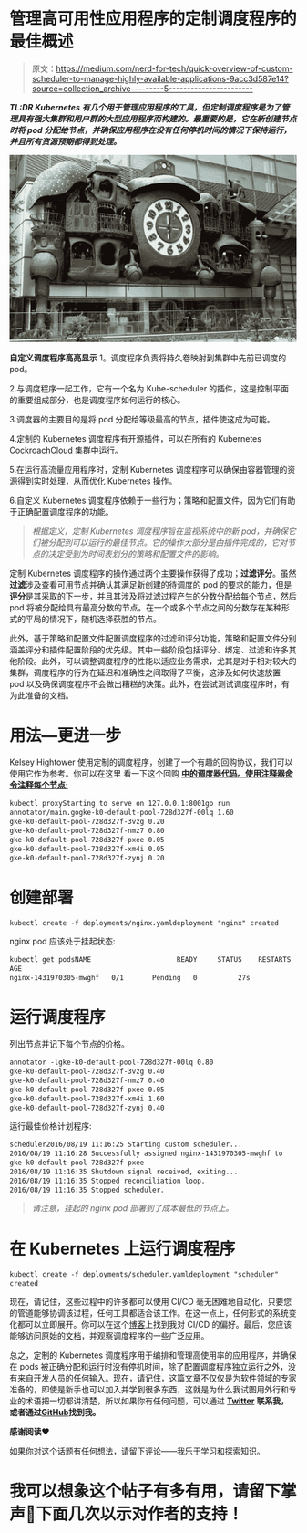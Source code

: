# 管理高可用性应用程序的定制调度程序的最佳概述

> 原文：<https://medium.com/nerd-for-tech/quick-overview-of-custom-scheduler-to-manage-highly-available-applications-9acc3d587e14?source=collection_archive---------5----------------------->

***TL:DR
Kubernetes 有几个用于管理应用程序的工具，但定制调度程序是为了管理具有强大集群和用户群的大型应用程序而构建的。最重要的是，它在新创建节点时将 pod 分配给节点，并确保应用程序在没有任何停机时间的情况下保持运行，并且所有资源预期都得到处理。***

![](img/2714e37384e91dcf73c9c440f48ba18f.png)

**自定义调度程序高亮显示**
1。调度程序负责将持久卷映射到集群中先前已调度的 pod。

2.与调度程序一起工作，它有一个名为 Kube-scheduler 的插件，这是控制平面的重要组成部分，也是调度程序如何运行的核心。

3.调度器的主要目的是将 pod 分配给等级最高的节点，插件使这成为可能。

4.定制的 Kubernetes 调度程序有开源插件，可以在所有的 Kubernetes CockroachCloud 集群中运行。

5.在运行高流量应用程序时，定制 Kubernetes 调度程序可以确保由容器管理的资源得到实时处理，从而优化 Kubernetes 操作。

6.自定义 Kubernetes 调度程序依赖于一些行为；策略和配置文件，因为它们有助于正确配置调度程序的功能。

> *根据定义，定制 Kubernetes 调度程序旨在监视系统中的新 pod，并确保它们被分配到可以运行的最佳节点。它的操作大部分是由插件完成的，它对节点的决定受到为时间表划分的策略和配置文件的影响。*

定制 Kubernetes 调度程序的操作通过两个主要操作获得了成功；**过滤评分**。虽然**过滤**涉及查看可用节点并确认其满足新创建的待调度的 pod 的要求的能力，但是**评分**是其采取的下一步，并且其涉及将过滤过程产生的分数分配给每个节点，然后 pod 将被分配给具有最高分数的节点。在一个或多个节点之间的分数存在某种形式的平局的情况下，随机选择获胜的节点。

此外，基于策略和配置文件配置调度程序的过滤和评分功能，策略和配置文件分别涵盖评分和插件配置阶段的优先级。其中一些阶段包括评分、绑定、过滤和许多其他阶段。此外，可以调整调度程序的性能以适应业务需求，尤其是对于相对较大的集群，调度程序的行为在延迟和准确性之间取得了平衡，这涉及如何快速放置 pod 以及确保调度程序不会做出糟糕的决策。此外，在尝试测试调度程序时，有为此准备的文档。

# 用法—更进一步

Kelsey Hightower 使用定制的调度程序，创建了一个有趣的回购协议，我们可以使用它作为参考。你可以在这里 看一下这个回购 [**中的调度器代码。使用注释器命令注释每个节点:**](https://kubernetes.io/docs/tasks/extend-kubernetes/configure-multiple-schedulers/)

```
kubectl proxyStarting to serve on 127.0.0.1:8001go run annotator/main.gogke-k0-default-pool-728d327f-00lq 1.60
gke-k0-default-pool-728d327f-3vzg 0.20
gke-k0-default-pool-728d327f-nmz7 0.80
gke-k0-default-pool-728d327f-pxee 0.05
gke-k0-default-pool-728d327f-xm4i 0.05
gke-k0-default-pool-728d327f-zynj 0.20
```

# 创建部署

```
kubectl create -f deployments/nginx.yamldeployment "nginx" created
```

nginx pod 应该处于挂起状态:

```
kubectl get podsNAME                     READY     STATUS    RESTARTS   AGE
nginx-1431970305-mwghf   0/1       Pending   0          27s
```

# 运行调度程序

列出节点并记下每个节点的价格。

```
annotator -lgke-k0-default-pool-728d327f-00lq 0.80
gke-k0-default-pool-728d327f-3vzg 0.40
gke-k0-default-pool-728d327f-nmz7 0.40
gke-k0-default-pool-728d327f-pxee 0.05
gke-k0-default-pool-728d327f-xm4i 1.60
gke-k0-default-pool-728d327f-zynj 0.40
```

运行最佳价格计划程序:

```
scheduler2016/08/19 11:16:25 Starting custom scheduler...
2016/08/19 11:16:28 Successfully assigned nginx-1431970305-mwghf to gke-k0-default-pool-728d327f-pxee
2016/08/19 11:16:35 Shutdown signal received, exiting...
2016/08/19 11:16:35 Stopped reconciliation loop.
2016/08/19 11:16:35 Stopped scheduler.
```

> *请注意，挂起的 nginx pod 部署到了成本最低的节点上。*

# 在 Kubernetes 上运行调度程序

```
kubectl create -f deployments/scheduler.yamldeployment "scheduler" created
```

现在，请记住，这些过程中的许多都可以使用 CI/CD 毫无困难地自动化，只要您的管道能够协调该过程，任何工具都适合该工作。在这一点上，任何形式的系统变化都可以立即展开。你可以在这个[博客](https://blog.usejournal.com/aws-codebuild-vs-github-actions-vs-circleci-3fe20a182013?source=your_stories_page-------------------------------------)上找到我对 CI/CD 的偏好。最后，您应该能够访问原始的[文档](https://kubernetes.io/docs/tasks/extend-kubernetes/configure-multiple-schedulers/)，并观察调度程序的一些广泛应用。

总之，定制的 Kubernetes 调度程序用于编排和管理高使用率的应用程序，并确保在 pods 被正确分配和运行时没有停机时间，除了配置调度程序独立运行之外，没有来自开发人员的任何输入。现在，请记住，这篇文章不仅仅是为软件领域的专家准备的，即使是新手也可以加入并学到很多东西，这就是为什么我试图用外行和专业的术语把一切都讲清楚，所以如果你有任何问题，可以通过 [**Twitter**](https://twitter.com/SamuelArogbonlo) **联系我，或者通过**[**GitHub**](https://github.com/samuelarogbonlo)**找到我。**

**感谢阅读❤️**

如果你对这个话题有任何想法，请留下评论——我乐于学习和探索知识。

# 我可以想象这个帖子有多有用，请留下掌声👏下面几次以示对作者的支持！